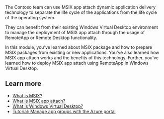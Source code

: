 The Contoso team can use MSIX app attach dynamic application delivery technology to separate the life cycle of the applications from the life cycle of the operating system. 

They can benefit from their existing Windows Virtual Desktop environment to manage the deployment of MSIX app attach through the usage of RemoteApp or Remote Desktop functionality.

In this module, you’ve learned about MSIX package and how to prepare MSIX packages from existing or new applications. You’ve also learned how MSIX app attach works and the benefits of this technology. Further, you’ve learned how to deploy MSIX app attach using RemoteApp in Windows Virtual Desktop.

## Learn more

- [What is MSIX?](https://docs.microsoft.com/windows/msix/overview)
- [What is MSIX app attach?](https://docs.microsoft.com/azure/virtual-desktop/what-is-app-attach)
- [What is Windows Virtual Desktop?](https://docs.microsoft.com/azure/virtual-desktop/overview)
- [Tutorial: Manage app groups with the Azure portal](https://docs.microsoft.com/azure/virtual-desktop/manage-app-groups)